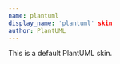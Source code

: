 ```yaml
---
name: plantuml
display_name: 'plantuml' skin
author: PlantUML
---
```

This is a default PlantUML skin.